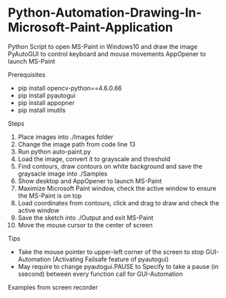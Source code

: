 # Python-Automation-Drawing-In-Microsoft-Paint-Application
Python Script to open MS-Paint in Windows10 and draw the image
PyAutoGUI to control keyboard and mouse movements
AppOpener to launch MS-Paint


Prerequisites
- pip install opencv-python==4.6.0.66
- pip install pyautogui
- pip install appopner
- pip install imutils


Steps
1. Place images into ./Images folder
2. Change the image path from code line 13 
3. Run python auto-paint.py
4. Load the image, convert it to grayscale and threshold
5. Find contours, draw contours on white background and save the graysacle image into ./Samples
6. Show desktop and AppOpener to launch MS-Paint
7. Maximize Microsoft Paint window, check the active window to ensure the MS-Paint is on top
8. Load coordinates from contours, click and drag to draw and check the active window
9. Save the sketch into ./Output and exit MS-Paint
10. Move the mouse cursor to the center of screen


Tips
- Take the mouse pointer to upper-left corner of the screen to stop GUI-Automation (Activating Failsafe feature of pyautogui)
- May require to change pyautogui.PAUSE to Specify to take a pause (in ssecond) between every function call for GUI-Automation


Examples from screen recorder


